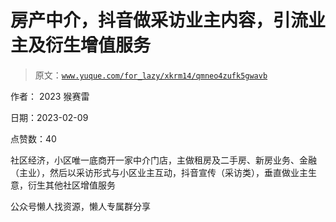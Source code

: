 # 房产中介，抖音做采访业主内容，引流业主及衍生增值服务

> 原文：[`www.yuque.com/for_lazy/xkrm14/qmneo4zufk5gwavb`](https://www.yuque.com/for_lazy/xkrm14/qmneo4zufk5gwavb)



作者： 2023 猴赛雷



日期：2023-02-09



点赞数：40

<ne-hole id="u219c27a6" data-lake-id="u219c27a6"><ne-card data-card-name="hr" data-card-type="block" id="Axgzv" data-event-boundary="card">

社区经济，小区唯一底商开一家中介门店，主做租房及二手房、新房业务、金融（主业），然后以采访形式与小区业主互动，抖音宣传（采访类），垂直做业主生意，衍生其他社区增值服务

<ne-hole id="ub0fdae19" data-lake-id="ub0fdae19"><ne-card data-card-name="hr" data-card-type="block" id="qvRJ7" data-event-boundary="card">

公众号懒人找资源，懒人专属群分享

</ne-card></ne-hole></ne-card></ne-hole>